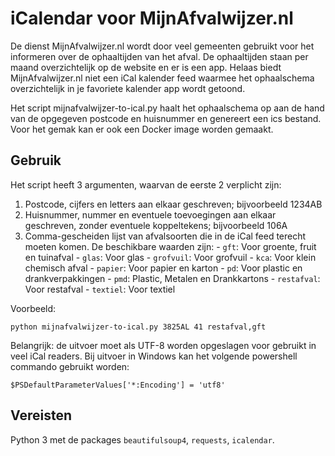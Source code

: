 # iCalendar voor MijnAfvalwijzer.nl
De dienst MijnAfvalwijzer.nl wordt door veel gemeenten gebruikt voor het informeren over de ophaaltijden van het afval.
De ophaaltijden staan per maand overzichtelijk op de website en er is een app.
Helaas biedt MijnAfvalwijzer.nl niet een iCal kalender feed waarmee het ophaalschema overzichtelijk in je favoriete kalender app wordt getoond.

Het script mijnafvalwijzer-to-ical.py haalt het ophaalschema op aan de hand van de opgegeven postcode en huisnummer en genereert een ics bestand.
Voor het gemak kan er ook een Docker image worden gemaakt.

## Gebruik
Het script heeft 3 argumenten, waarvan de eerste 2 verplicht zijn:
  1. Postcode, cijfers en letters aan elkaar geschreven; bijvoorbeeld 1234AB
  2. Huisnummer, nummer en eventuele toevoegingen aan elkaar geschreven, zonder eventuele koppeltekens; bijvoorbeeld 106A 
  3. Comma-gescheiden lijst van afvalsoorten die in de iCal feed terecht moeten komen. De beschikbare waarden zijn:
    - `gft`: Voor groente, fruit en tuinafval
    - `glas`: Voor glas
    - `grofvuil`: Voor grofvuil
    - `kca`: Voor klein chemisch afval
    - `papier`: Voor papier en karton
    - `pd`: Voor plastic en drankverpakkingen
    - `pmd`: Plastic, Metalen en Drankkartons
    - `restafval`: Voor restafval
    - `textiel`: Voor textiel

Voorbeeld:

    python mijnafvalwijzer-to-ical.py 3825AL 41 restafval,gft


Belangrijk: de uitvoer moet als UTF-8 worden opgeslagen voor gebruikt in veel iCal readers.
Bij uitvoer in Windows kan het volgende powershell commando gebruikt worden:

    $PSDefaultParameterValues['*:Encoding'] = 'utf8'

## Vereisten
Python 3 met de packages `beautifulsoup4`, `requests`, `icalendar`.
